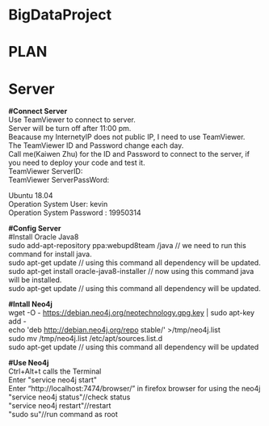 # BigDataProject

# PLAN

# Server
  <strong>#Connect Server</strong></br>
  Use TeamViewer to connect to server.</br>
  Server will be turn off after 11:00 pm.</br>
  Beacause my InternetyIP does not public IP, I need to use TeamViewer.</br>
  The TeamViewer ID and Password change each day.</br>
  Call me(Kaiwen Zhu) for the ID and Password to connect to the server, if you need to deploy your code and test it.</br>
  TeamViewer ServerID:</br>
  TeamViewer ServerPassWord:</br>

  Ubuntu 18.04</br>
  Operation System User: kevin</br>
  Operation System Password : 19950314</br>

  <strong>#Config Server</strong></br>
  #Install Oracle Java8</br>
  sudo add-apt-repository ppa:webupd8team /java // we need to run this command for install java.</br>
  sudo apt-get update // using this command all dependency will be updated.</br>
  sudo apt-get install oracle-java8-installer // now using this command java will be installed.</br>
  sudo apt-get update // using this command all dependency will be updated.</br>

  <strong>#Intall Neo4j</strong></br>
  wget -O - https://debian.neo4j.org/neotechnology.gpg.key | sudo apt-key add -</br>
  echo 'deb http://debian.neo4j.org/repo stable/' >/tmp/neo4j.list</br>
  sudo mv /tmp/neo4j.list /etc/apt/sources.list.d</br>
  sudo apt-get update // using this command all dependency will be updated</br>

  <strong>#Use Neo4j</strong></br>
  Ctrl+Alt+t calls the Terminal</br>
  Enter "service neo4j start"</br>
  Enter “http://localhost:7474/browser/” in firefox browser for using the neo4j</br>
  "service neo4j status"//check status</br>
  "service neo4j restart"//restart</br>
  "sudo su"//run command as root</br>
